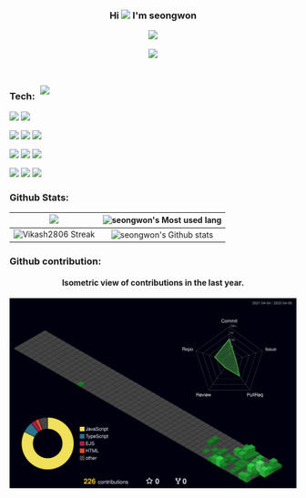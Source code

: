 ### <p align="center">Hi <img src="https://media.giphy.com/media/hvRJCLFzcasrR4ia7z/giphy.gif" width="25px"> I'm seongwon</p>

<p align="center"> 
  <a href="https://github.com/Magiof"><img src="https://typing-text-svg.herokuapp.com?font=&color=%23F7008F&center=true&vCenter=true&lines=Hwang+seong+won+;%F0%9F%9A%80+Junior-Back-End+Developer;"></a>

</p>
 <p align="center">
 <a href="https://l-0-l.tistory.com/"><img src="https://github-readme-tistory-card.vercel.app/api/badge?name=프잘백"></a>
</p>

<br>





<!--  GIf -->

<a href="#"><img width="450" align="right" src="https://c.tenor.com/DBqjevyA2o4AAAAd/bongo-cat-codes.gif"  /></a>

### Tech:


<img src="https://img.shields.io/badge/javascript-F7DF1E.svg?style=for-the-badge&logo=javascript&logoColor=white"/>  <img src="https://img.shields.io/badge/TypeScript-007ACC?style=for-the-badge&logo=typescript&logoColor=white"/>


<img src="https://img.shields.io/badge/express-000000?style=for-the-badge&logo=express&logoColor=white"/>  <img src="https://img.shields.io/badge/jest-C21325?style=for-the-badge&logo=jest&logoColor=white"/>  <img src="https://img.shields.io/badge/socketio-010101?style=for-the-badge&logo=socketio&logoColor=white"/>

<img src="https://img.shields.io/badge/github-181717?style=for-the-badge&logo=github&logoColor=white"/>  <img src="https://img.shields.io/badge/docker-2496ED?style=for-the-badge&logo=docker&logoColor=white"/> <img src="https://img.shields.io/badge/travisci-3EAAAF?style=for-the-badge&logo=travisci&logoColor=white"/>

<img src="https://img.shields.io/badge/mongodb-47A248?style=for-the-badge&logo=mongodb&logoColor=white"/>  <img src="https://img.shields.io/badge/mysql-4479A1?style=for-the-badge&logo=mysql&logoColor=white"/>  <img src="https://img.shields.io/badge/sequelize-orange?style=for-the-badge&logo=sequelize&logoColor=white"/>




### Github Stats:

<img width="450em" src="https://github-profile-trophy.vercel.app/?username=Magiof&theme=radical&row=2&column=4&margin-w=10&margin-h=15&no-bg=true)](https://github.com/ryo-ma/github-profile-trophy"> |  <img  width="450em" src="https://github-readme-stats.vercel.app/api/top-langs?username=Magiof&show_icons=true&locale=en&layout=compact&theme=radical" alt="seongwon's Most used lang" />
:-------------------------:|:-------------------------:
<img  width="450em"   src="https://github-readme-streak-stats.herokuapp.com/?user=Magiof&theme=radical" alt="Vikash2806 Streak" /> | <img  width="450em" align="center" alt="seongwon's Github stats"  src="https://github-readme-stats.vercel.app/api?username=Magiof&show_icons=true&count_private=true&theme=radical" /> 




### Github contribution:
	  
    
<h4 align="center">Isometric view of contributions in the last year.</h4>
	  
<p align="center">
	<a href="./profile-3d-contrib/profile-night-green.svg">
		<img width="900em" src="./profile-3d-contrib/profile-night-green.svg">
	</a>
</p>
